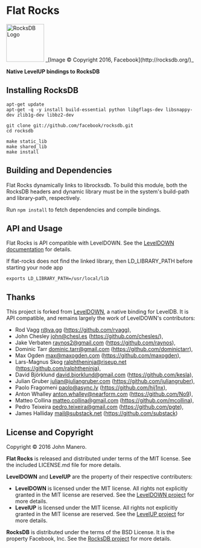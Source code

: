 Flat Rocks
=========

<img alt="RocksDB Logo" height="100" src="http://rocksdb.org/wp-content/themes/rocksdb/rocksdb.png">
_[Image © Copyright 2016, Facebook](http://rocksdb.org/)_

**Native LevelUP bindings to RocksDB**

## Installing RocksDB

```
apt-get update
apt-get -q -y install build-essential python libgflags-dev libsnappy-dev zlib1g-dev libbz2-dev

git clone git://github.com/facebook/rocksdb.git
cd rocksdb

make static_lib
make shared_lib
make install
```

## Building and Dependencies

Flat Rocks dynamically links to librocksdb. To build this module, both the RocksDB headers and dynamic library must be in the system's build-path and library-path, respectively.

Run `npm install` to fetch dependencies and compile bindings.

## API and Usage

Flat Rocks is API compatible with LevelDOWN. See the [LevelDOWN documentation](https://github.com/Level/leveldown#leveldown) for details.

If flat-rocks does not find the linked library, then LD_LIBRARY_PATH before starting your node app

    exports LD_LIBRARY_PATH=/usr/local/lib

## Thanks

This project is forked from [LevelDOWN](https://github.com/Level/leveldown), a native binding for LevelDB. It is API compatible, and remains largely the work of LevelDOWN's contributors:

* Rod Vagg <r@va.gg> (https://github.com/rvagg),
* John Chesley <john@chesl.es> (https://github.com/chesles/),
* Jake Verbaten <raynos2@gmail.com> (https://github.com/raynos),
* Dominic Tarr <dominic.tarr@gmail.com> (https://github.com/dominictarr),
* Max Ogden <max@maxogden.com> (https://github.com/maxogden),
* Lars-Magnus Skog <ralphtheninja@riseup.net> (https://github.com/ralphtheninja),
* David Björklund <david.bjorklund@gmail.com> (https://github.com/kesla),
* Julian Gruber <julian@juliangruber.com> (https://github.com/juliangruber),
* Paolo Fragomeni <paolo@async.ly> (https://github.com/hij1nx),
* Anton Whalley <anton.whalley@nearform.com> (https://github.com/No9),
* Matteo Collina <matteo.collina@gmail.com> (https://github.com/mcollina),
* Pedro Teixeira <pedro.teixeira@gmail.com> (https://github.com/pgte),
* James Halliday <mail@substack.net> (https://github.com/substack)

## License and Copyright

Copyright © 2016 John Manero.

**Flat Rocks** is released and distributed under terms of the MIT license. See the included LICENSE.md file for more details.

**LevelDOWN** and **LevelUP** are the property of their respective contributers:

* **LevelDOWN** is licensed under the MIT license. All rights not explicitly granted in the MIT license are reserved. See the [LevelDOWN project](https://github.com/Level/leveldown/blob/master/LICENSE.md) for more details.
* **LevelUP** is licensed under the MIT license. All rights not explicitly granted in the MIT license are reserved. See the [LevelUP project](https://github.com/Level/levelup/blob/master/LICENSE.md) for more details.

**RocksDB** is distributed under the terms of the BSD License. It is the property Facebook, Inc. See the [RocksDB project](https://github.com/facebook/rocksdb/blob/master/LICENSE) for more details.
